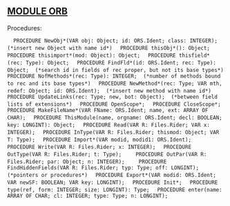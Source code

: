 
## [MODULE ORB](https://github.com/io-core/Build/blob/main/ORB.Mod)

Procedures:

[](https://github.com/io-core/Build/blob/main/ORB.Mod#L79) `  PROCEDURE NewObj*(VAR obj: Object; id: ORS.Ident; class: INTEGER);  (*insert new Object with name id*)`
[](https://github.com/io-core/Build/blob/main/ORB.Mod#L90) `  PROCEDURE thisObj*(): Object;`
[](https://github.com/io-core/Build/blob/main/ORB.Mod#L100) `  PROCEDURE thisimport*(mod: Object): Object;`
[](https://github.com/io-core/Build/blob/main/ORB.Mod#L114) `  PROCEDURE thisfield*(rec: Type): Object;`
[](https://github.com/io-core/Build/blob/main/ORB.Mod#L121) `  PROCEDURE FindFld*(id: ORS.Ident; rec: Type): Object;  (*search id in fields of rec proper, but not its base types*)`
[](https://github.com/io-core/Build/blob/main/ORB.Mod#L130) `  PROCEDURE NofMethods*(rec: Type): INTEGER;  (*number of methods bound to rec and its base types*)`
[](https://github.com/io-core/Build/blob/main/ORB.Mod#L140) `  PROCEDURE NewMethod*(rec: Type; VAR mth, redef: Object; id: ORS.Ident);  (*insert new method with name id*)`
[](https://github.com/io-core/Build/blob/main/ORB.Mod#L143) `    PROCEDURE UpdateLinks(rec: Type; new, bot: Object);  (*between field lists of extensions*)`
[](https://github.com/io-core/Build/blob/main/ORB.Mod#L177) `  PROCEDURE OpenScope*;`
[](https://github.com/io-core/Build/blob/main/ORB.Mod#L182) `  PROCEDURE CloseScope*;`
[](https://github.com/io-core/Build/blob/main/ORB.Mod#L188) `  PROCEDURE MakeFileName*(VAR FName: ORS.Ident; name, ext: ARRAY OF CHAR);`
[](https://github.com/io-core/Build/blob/main/ORB.Mod#L196) `  PROCEDURE ThisModule(name, orgname: ORS.Ident; decl: BOOLEAN; key: LONGINT): Object;`
[](https://github.com/io-core/Build/blob/main/ORB.Mod#L218) `  PROCEDURE Read(VAR R: Files.Rider; VAR x: INTEGER);`
[](https://github.com/io-core/Build/blob/main/ORB.Mod#L224) `  PROCEDURE InType(VAR R: Files.Rider; thismod: Object; VAR T: Type);`
[](https://github.com/io-core/Build/blob/main/ORB.Mod#L286) `  PROCEDURE Import*(VAR modid, modid1: ORS.Ident);`
[](https://github.com/io-core/Build/blob/main/ORB.Mod#L319) `  PROCEDURE Write(VAR R: Files.Rider; x: INTEGER);`
[](https://github.com/io-core/Build/blob/main/ORB.Mod#L323) `  PROCEDURE OutType(VAR R: Files.Rider; t: Type);`
[](https://github.com/io-core/Build/blob/main/ORB.Mod#L326) `    PROCEDURE OutPar(VAR R: Files.Rider; par: Object; n: INTEGER);`
[](https://github.com/io-core/Build/blob/main/ORB.Mod#L337) `    PROCEDURE FindHiddenFields(VAR R: Files.Rider; typ: Type; off: LONGINT);  (*pointers or procedures*)`
[](https://github.com/io-core/Build/blob/main/ORB.Mod#L391) `  PROCEDURE Export*(VAR modid: ORS.Ident; VAR newSF: BOOLEAN; VAR key: LONGINT);`
[](https://github.com/io-core/Build/blob/main/ORB.Mod#L433) `  PROCEDURE Init*;`
[](https://github.com/io-core/Build/blob/main/ORB.Mod#L437) `  PROCEDURE type(ref, form: INTEGER; size: LONGINT): Type;`
[](https://github.com/io-core/Build/blob/main/ORB.Mod#L443) `  PROCEDURE enter(name: ARRAY OF CHAR; cl: INTEGER; type: Type; n: LONGINT);`

